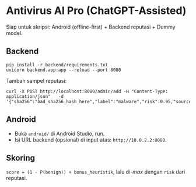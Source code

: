 # Antivirus AI Pro (ChatGPT-Assisted)

Siap untuk skripsi: Android (offline-first) + Backend reputasi + Dummy model.

## Backend
```
pip install -r backend/requirements.txt
uvicorn backend.app:app --reload --port 8080
```
Tambah sampel reputasi:
```
curl -X POST http://localhost:8080/admin/add -H "Content-Type: application/json"   -d '{"sha256":"bad_sha256_hash_here","label":"malware","risk":0.95,"source":"lab"}'
```

## Android
- Buka `android/` di Android Studio, run.
- Isi URL backend (opsional) di input atas: `http://10.0.2.2:8080`.

## Skoring
`score = (1 - P(benign)) + bonus_heuristik`, lalu di-*max* dengan `risk` dari reputasi.
